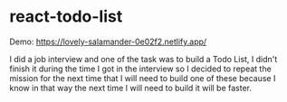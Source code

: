 # react-todo-list

Demo: https://lovely-salamander-0e02f2.netlify.app/

I did a job interview and one of the task was to build a Todo List, I didn't finish it during the time I got in the interview so I decided to repeat the mission for the next time that I will need to build one of these because I know in that way the next time I will need to build it will be faster.
